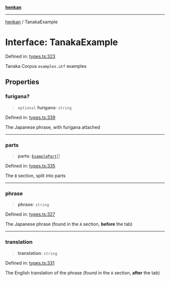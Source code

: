 [**henkan**](../README.md)

***

[henkan](../README.md) / TanakaExample

# Interface: TanakaExample

Defined in: [types.ts:323](https://github.com/Ronokof/Henkan/blob/52fe6d98746996eb6471b21af2a4100c9ce484cf/src/types.ts#L323)

Tanaka Corpus `examples.utf` examples

## Properties

### furigana?

> `optional` **furigana**: `string`

Defined in: [types.ts:339](https://github.com/Ronokof/Henkan/blob/52fe6d98746996eb6471b21af2a4100c9ce484cf/src/types.ts#L339)

The Japanese phrase, with furigana attached

***

### parts

> **parts**: [`ExamplePart`](ExamplePart.md)[]

Defined in: [types.ts:335](https://github.com/Ronokof/Henkan/blob/52fe6d98746996eb6471b21af2a4100c9ce484cf/src/types.ts#L335)

The `B` section, split into parts

***

### phrase

> **phrase**: `string`

Defined in: [types.ts:327](https://github.com/Ronokof/Henkan/blob/52fe6d98746996eb6471b21af2a4100c9ce484cf/src/types.ts#L327)

The Japanese phrase (found in the `A` section, **before** the tab)

***

### translation

> **translation**: `string`

Defined in: [types.ts:331](https://github.com/Ronokof/Henkan/blob/52fe6d98746996eb6471b21af2a4100c9ce484cf/src/types.ts#L331)

The English translation of the phrase (found in the `A` section, **after** the tab)

